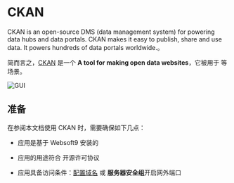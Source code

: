 # CKAN

CKAN is an open-source DMS (data management system) for powering data hubs and data portals. CKAN makes it easy to publish, share and use data. It powers hundreds of data portals worldwide.。  

简而言之，[CKAN](https://ckan.org/) 是一个 **A tool for making open data websites**，它被用于   等场景。   


![GUI](https://libs.websoft9.com/Websoft9/DocsPicture/zh/ckan/ckan-gui-websoft9.png)


## 准备

在参阅本文档使用 CKAN 时，需要确保如下几点：

- 应用是基于 Websoft9 安装的

- 应用的用途符合 [](https://some_license_url) 开源许可协议

- 应用具备访问条件：[配置域名](./guide/appsetdomain) 或 **服务器安全组**开启网外端口